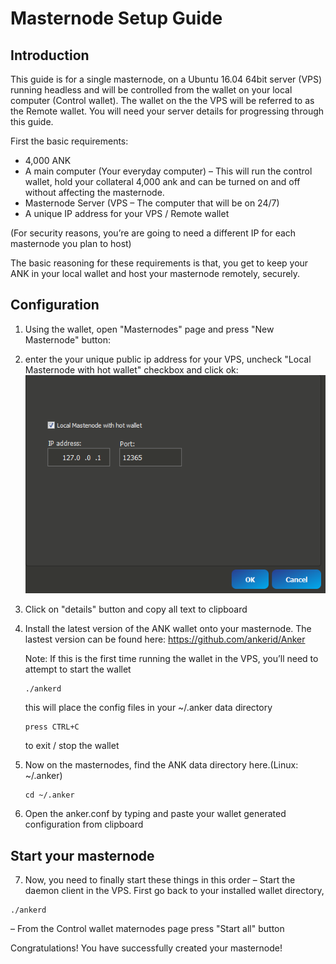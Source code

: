 Masternode Setup Guide
=======================
## Introduction ##

This guide is for a single masternode, on a Ubuntu 16.04 64bit server (VPS) running headless and will be controlled from the wallet on your local computer (Control wallet). The wallet on the the VPS will be referred to as the Remote wallet.
You will need your server details for progressing through this guide.

First the basic requirements:

 * 4,000 ANK
 * A main computer (Your everyday computer) – This will run the control wallet, hold your collateral 4,000 ank and can be turned on and off without affecting the masternode.
 * Masternode Server (VPS – The computer that will be on 24/7)
 * A unique IP address for your VPS / Remote wallet

(For security reasons, you’re are going to need a different IP for each masternode you plan to host)

The basic reasoning for these requirements is that, you get to keep your ANK in your local wallet and host your masternode remotely, securely.

## Configuration ##

1) Using the wallet, open "Masternodes" page and press "New Masternode" button:
2) enter the your unique public ip address for your VPS, uncheck "Local Masternode with hot wallet" checkbox and click ok:
![Fig1](img/mn1.png)
3) Click on "details" button and copy all text to clipboard
4) Install the latest version of the ANK wallet onto your masternode. The lastest version can be found here: https://github.com/ankerid/Anker

    Note: If this is the first time running the wallet in the VPS, you’ll need to attempt to start the wallet 
    ```
    ./ankerd
    ```
     this will place the config files in your ~/.anker data directory
    ```
    press CTRL+C
    ```
    to exit / stop the wallet

5) Now on the masternodes, find the ANK data directory here.(Linux: ~/.anker)
    ```
    cd ~/.anker
    ```
6) Open the anker.conf by typing and paste your wallet generated configuration from clipboard

## Start your masternode ##

7) Now, you need to finally start these things in this order
– Start the daemon client in the VPS. First go back to your installed wallet directory, 
```
./ankerd
```
– From the Control wallet maternodes page press "Start all" button

Congratulations! You have successfully created your masternode!
